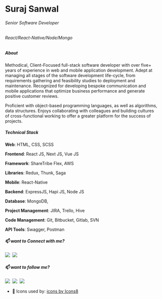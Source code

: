
<!-- ## Hi there 👋
**surajSanwal/surajSanwal** is a ✨ _special_ ✨ repository because its `README.md` (this file) appears on your GitHub profile.

Here are some ideas to get you started:

- 🔭 I’m currently working on ...
- 🌱 I’m currently learning ...
- 👯 I’m looking to collaborate on ...
- 🤔 I’m looking for help with ...
- 💬 Ask me about ... ...
- 😄 Pronouns: ...
- ⚡ Fun fact: ...

-->

# Suraj Sanwal
###### Senior Software Developer
###### React/React-Native/Node/Mongo

##### About

Methodical, Client-Focused full-stack software developer with over five+ years of experience in web and mobile application development. Adept at managing all stages of the software development life-cycle, from requirements gathering and feasibility studies to deployment and maintenance. Recognized for developing bespoke communication and mobile applications that optimize business performance and generate positive customer reviews.

Proficient with object-based programming languages, as well as algorithms, data structures. Enjoys collaborating with colleagues and building cultures of cross-functional working to offer a greater platform for the success of projects.


##### Technical Stack

**Web**: HTML, CSS, SCSS

**Frontend**: React JS, Next JS, Vue JS

**Framework**: ShareTribe Flex, AWS

**Libraries**: Redux, Thunk, Saga

**Mobile**: React-Native

**Backend**: ExpressJS, Hapi JS, Node JS

**Database**: MongoDB,

**Project Management**: JIRA, Trello, Hive

**Code Management**: Git, Bitbucket, Gitlab, SVN

**API Tools**: Swagger, Postman



##### 📫 want to Connect with me?

<span align="center">
<a href="mailto:sonusanwal65@gmail.com" target="_blank"><img src="https://img.icons8.com/fluent/50/000000/gmail--v2.png"/></a>&nbsp;	
<a href="skype:live:sonusanwal65" target="_blank"><img src="https://img.icons8.com/fluent/48/000000/skype--v2.png"/></a>&nbsp;	
</span>

##### 📫 want to follow me?
<span align="center">
<a href="https://twitter.com/im_sanwal" target="_blank"><img src="https://img.icons8.com/color/48/000000/twitter--v2.png"/></a>&nbsp;
<a href="https://facebook.com/swraporians" target="_blank"><img src="https://img.icons8.com/color/48/000000/facebook-circled--v2.png"/></a>&nbsp;
  <a href="https://www.instagram.com/swraporians" target="_blank"><img src="https://img.icons8.com/color/48/000000/instagram--v2.png"/></a>&nbsp;
</span>

- 👀 Icons used by:
<a href="https://icons8.com/icon">icons by Icons8</a>
